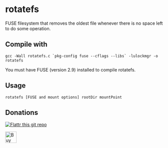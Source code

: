 # rotatefs
FUSE filesystem that removes the oldest file whenever there is no space left to do some operation.

## Compile with
                                                                                  
    gcc -Wall rotatefs.c `pkg-config fuse --cflags --libs` -lulockmgr -o rotatefs

You must have FUSE (version 2.9) installed to compile rotatefs.

## Usage

    rotatefs [FUSE and mount options] rootDir mountPoint

## Donations

[![Flattr this git repo](http://api.flattr.com/button/flattr-badge-large.png)](https://flattr.com/submit/auto?user_id=frteodoro&url=https://github.com/frt/rotatefs&title=rotatefs&tags=github,FUSE,filesystem&category=software)

<a href='https://ko-fi.com/M4M09AL6' target='_blank'><img height='36' style='border:0px;height:36px;' src='https://az743702.vo.msecnd.net/cdn/kofi5.png?v=0' border='0' alt='Buy Me a Coffee at ko-fi.com' /></a>
